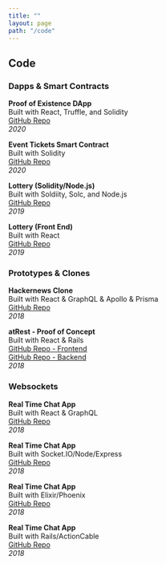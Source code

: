 ```yaml
---
title: ""
layout: page
path: "/code"
---
```

<h2>Code</h2>

<h3>Dapps & Smart Contracts</h3>

<strong>Proof of Existence DApp</strong><br>Built with React, Truffle, and Solidity<br> <a href="http://www.github.com/maxgrok/notary-Dapp-rinkeby">GitHub Repo</a><br /> <em style="text-align:right;">2020</em><br>

<strong>Event Tickets Smart Contract</strong><br>Built with Solidity<br> <a href="http://www.github.com/maxgrok/event-tickets-contracts">GitHub Repo</a><br /> <em style="text-align:right;">2020</em><br>

<strong>Lottery (Solidity/Node.js)</strong><br>Built with Soldiity, Solc, and Node.js<br> <a href="http://www.github.com/maxgrok/lottery-solidity-node">GitHub Repo</a><br /> <em style="text-align:right;">2019</em><br>

<strong>Lottery (Front End)</strong><br>Built with React<br> <a href="http://www.github.com/maxgrok/lottery-dapp">GitHub Repo</a><br /> <em style="text-align:right;">2019</em><br>

<h3>Prototypes & Clones </h3>

<strong>Hackernews Clone</strong><br>Built with React & GraphQL & Apollo & Prisma<br> <a href="http://www.github.com/hackernews-react-apollo-fullstack">GitHub Repo</a><br /> <em style="text-align:right;">2018</em><br>

<strong>atRest - Proof of Concept</strong><br>Built with React & Rails<br> <a href="http://www.github.com/atrest-frontend">GitHub Repo - Frontend</a><br /> <a href="http://www.github.com/atrest-backend">GitHub Repo - Backend</a><br /> <em style="text-align:right;">2018</em><br>

<h3>Websockets</h3>

<strong>Real Time Chat App</strong><br>Built with React & GraphQL<br> <a href="https://github.com/maxgrok/react-graphql-real-time-chat-app">GitHub Repo</a><br /> <em style="text-align:right;">2018</em><br>

<strong>Real Time Chat App</strong><br>Built with Socket.IO/Node/Express<br> <a href="https://github.com/maxgrok/node-real-time-chat-app">GitHub Repo</a><br /> <em style="text-align:right;">2018</em><br>

<strong>Real Time Chat App</strong><br>Built with Elixir/Phoenix <br> <a href="https://github.com/maxgrok/phoenix-real-time-chat-app">GitHub Repo</a><br /> <em style="text-align:right;">2018</em><br>

<strong>Real Time Chat App</strong><br>Built with Rails/ActionCable <br><a href="https://github.com/maxgrok/action_cable_chat_app">GitHub Repo</a><br /> <em style="text-align:right;">2018</em><br>
